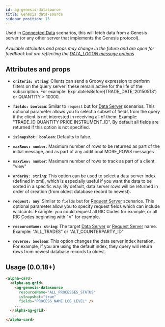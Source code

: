 ```yaml
---
id: ag-genesis-datasource
title: Genesis data-source
sidebar_position: 13
---
```


Used in [Connected Data](/web-ui-reference/components/grids/ag-grid/ag-grid-connected/) scenarios, this will fetch data from a Genesis server (or any other server that implements the Genesis protocol). <br /> <br /> *Available attributes and props may change in the future and are open for feedback but are reflecting the [DATA_LOGON message options](/creating-applications/defining-your-application/user-interface/data-servers/examples/#client-side-runtime-options)*

## Attributes and props

- **`criteria: string`**: Clients can send a Groovy expression to perform filters on the query server; these remain active for the life of the subscription. For example: Expr.dateIsBefore(TRADE_DATE,'20150518') or QUANTITY > 10000.

- **`fields: boolean`**: Smilar to `request` but for [Data Server](/platform-reference/configure-key-modules/data-servers/configure/) scenarios. This optional parameter allows you to select a subset of fields from the query if the client is not interested in receiving all of them. Example: "TRADE_ID QUANTITY PRICE INSTRUMENT_ID". By default all fields are returned if this option is not specified.

- **`isSnapshot: boolean`**: Defaults to false. 

- **`maxRows: number`**: Maximum number of rows to be returned as part of the initial message, and as part of any additional MORE_ROWS messages

- **`maxView: number`**: Maximum number of rows to track as part of a client "view"

- **`orderBy: string`**: This option can be used to select a data server index (defined in xml), which is especially useful if you want the data to be sorted in a specific way. By default, data server rows will be returned in order of creation (from oldest database record to newest).

- **`request: any`**: Similar to `fields` but for [Request Server](/platform-reference/configure-key-modules/request-servers/configure/) scenarios. This optional parameter allow you to specify request fields which can include wildcards. Example: you could request all RIC Codes for example, or all RIC Codes beginning with "V" for example.

- **`resourceName: string`**: The target [Data Server](/platform-reference/configure-key-modules/data-servers/configure/) or [Request Server](/platform-reference/configure-key-modules/request-servers/configure/) name. Example: "ALL_TRADES" or "ALT_COUNTERPARTY_ID"

- **`reverse: boolean`**: This option changes the data server index iteration. For example, if you are using the default index, they query will return rows from newest database records to oldest.

## Usage (0.0.18+)

```html title="Streaming data from ALL_PROCESS_STATUS data server"
<alpha-card>
  <alpha-ag-grid>
    <ag-genesis-datasource 
      resourceName="ALL_PROCESSES_STATUS" 
      isSnapshot="true" 
      fields="PROCESS_NAME LOG_LEVEL" />
    ...
  </alpha-ag-grid>
  ...
</alpha-card>